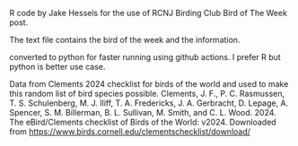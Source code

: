 R code by Jake Hessels for the use of RCNJ Birding Club Bird of The Week post.

The text file contains the bird of the week and the information.

converted to python for faster running using github actions. I prefer R but python is better use case.

Data from Clements 2024 checklist for birds of the world and used to make this random list of bird species possible.
Clements, J. F., P. C. Rasmussen, T. S. Schulenberg, M. J. Iliff, T. A. Fredericks, J. A. Gerbracht, D. Lepage, A. Spencer, S. M. Billerman, B. L. Sullivan, M. Smith, and C. L. Wood. 2024. The eBird/Clements checklist of Birds of the World: v2024. Downloaded from https://www.birds.cornell.edu/clementschecklist/download/
